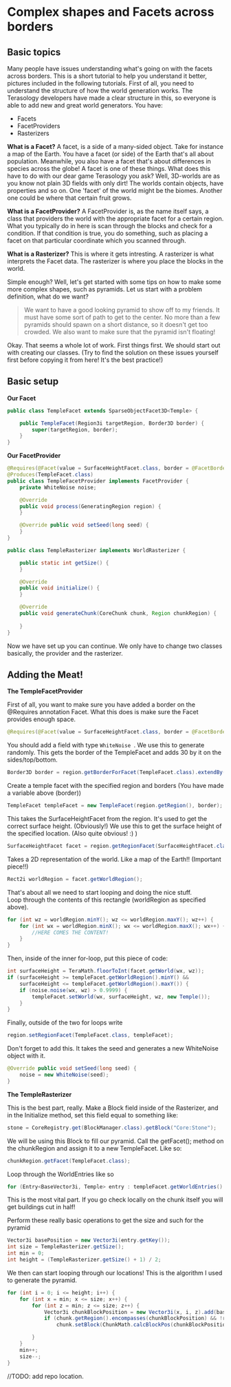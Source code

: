 # Complex shapes and Facets across borders

## **Basic topics**

Many people have issues understanding what's going on with the facets across borders.
This is a short tutorial to help you understand it better, pictures included in the following tutorials.
First of all, you need to understand the structure of how the world generation works. The Terasology developers have made a clear structure in this, so everyone is able to add new and great world generators. You have:

* Facets
* FacetProviders
* Rasterizers


**What is a Facet?**
A facet, is a side of a many-sided object. Take for instance a map of the Earth. You have a facet (or side) of the Earth that's all about population. Meanwhile, you also have a facet that's about differences in species across the globe!
A facet is one of these things. What does this have to do with our dear game Terasology you ask? Well, 3D-worlds are as you know not plain 3D fields with only dirt! The worlds contain objects, have properties and so on. One 'facet' of the world might be the biomes. Another one could be where that certain fruit grows.

**What is a FacetProvider?**
A FacetProvider is, as the name itself says, a class that providers the world with the appropriate facet for a certain region. What you typically do in here is scan through the blocks and check for a condition. If that condition is true, you do something, such as placing a facet on that particular coordinate which you scanned through.

**What is a Rasterizer?**
This is where it gets intresting. A rasterizer is what interprets the Facet data. The rasterizer is where you place the blocks in the world.

Simple enough? Well, let's get started with some tips on how to make some more complex shapes, such as pyramids.
Let us start with a problem definition, what do we want?
> We want to have a good looking pyramid to show off to my friends. It must have some sort of path to get to the center. No more than a few pyramids should spawn on a short distance, so it doesn't get too crowded. We also want to make sure that the pyramid isn't floating!





Okay. That seems a whole lot of work. First things first.
We should start out with creating our classes. (Try to find the solution on these issues yourself first before copying it from here! It's the best practice!)

## **Basic setup**

**Our Facet**
```java
public class TempleFacet extends SparseObjectFacet3D<Temple> {

    public TempleFacet(Region3i targetRegion, Border3D border) {
        super(targetRegion, border);
    }
}
```



**Our FacetProvider**
```java
@Requires(@Facet(value = SurfaceHeightFacet.class, border = @FacetBorder(sides = 28, bottom = 28, top = 28)))
@Produces(TempleFacet.class)
public class TempleFacetProvider implements FacetProvider {
    private WhiteNoise noise;

    @Override
    public void process(GeneratingRegion region) {
    }

    @Override public void setSeed(long seed) {
    }
}
```

```java
public class TempleRasterizer implements WorldRasterizer {

    public static int getSize() {
    }

    @Override
    public void initialize() {
    }

    @Override
    public void generateChunk(CoreChunk chunk, Region chunkRegion) {
        
    }
}

```





Now we have set up you can continue.
We only have to change two classes basically, the provider and the rasterizer.

## **Adding the Meat!**
**The TempleFacetProvider**




First of all, you want to make sure you have added a border on the @Requires annotation Facet. What this does is make sure the Facet provides enough space.
```java
@Requires(@Facet(value = SurfaceHeightFacet.class, border = @FacetBorder(sides = 28, bottom = 28, top = 28)))
```
You should add a field with type `WhiteNoise `. We use this to generate randomly.
This gets the border of the TempleFacet and adds 30 by it on the sides/top/bottom.
```java
Border3D border = region.getBorderForFacet(TempleFacet.class).extendBy(30, 30, 30);
```
Create a temple facet with the specified region and borders (You have made a variable above (border))
```java
TempleFacet templeFacet = new TempleFacet(region.getRegion(), border);
```
This takes the SurfaceHeightFacet from the region. It's used to get the correct surface height. (Obviously!)
We use this to get the surface height of the specified location. (Also quite obvious! :) )
```java    
SurfaceHeightFacet facet = region.getRegionFacet(SurfaceHeightFacet.class);
```
Takes a 2D representation of the world. Like a map of the Earth!! (Important piece!!)
```java
Rect2i worldRegion = facet.getWorldRegion();
```
That's about all we need to start looping and doing the nice stuff.  
Loop through the contents of this rectangle (worldRegion as specified above).
```java  
for (int wz = worldRegion.minY(); wz <= worldRegion.maxY(); wz++) {
    for (int wx = worldRegion.minX(); wx <= worldRegion.maxX(); wx++) {
        //HERE COMES THE CONTENT!
    }
}
```
Then, inside of the inner for-loop, put this piece of code:
```java         
int surfaceHeight = TeraMath.floorToInt(facet.getWorld(wx, wz));
if (surfaceHeight >= templeFacet.getWorldRegion().minY() &&
    surfaceHeight <= templeFacet.getWorldRegion().maxY()) {
    if (noise.noise(wx, wz) > 0.9999) {
        templeFacet.setWorld(wx, surfaceHeight, wz, new Temple());
    }
}
```
Finally, outside of the two for loops write 
```java 
region.setRegionFacet(TempleFacet.class, templeFacet); 
```
Don't forget to add this. It takes the seed and generates a new WhiteNoise object with it.
```java
@Override public void setSeed(long seed) {
    noise = new WhiteNoise(seed);
}
```

**The TempleRasterizer**

This is the best part, really. Make a Block field inside of the Rasterizer, and in the Initialize method, set this field equal to something like:
```java
stone = CoreRegistry.get(BlockManager.class).getBlock("Core:Stone");
```
We will be using this Block to fill our pyramid.
Call the getFacet(); method on the chunkRegion and assign it to a new TempleFacet. Like so:
```java
chunkRegion.getFacet(TempleFacet.class);
```
Loop through the WorldEntries like so
```java
for (Entry<BaseVector3i, Temple> entry : templeFacet.getWorldEntries().entrySet()) {
```
This is the most vital part. If you go check locally on the chunk itself you will get buildings cut in half!

Perform these really basic operations to get the size and such for the pyramid
```java
Vector3i basePosition = new Vector3i(entry.getKey());
int size = TempleRasterizer.getSize();
int min = 0;
int height = (TempleRasterizer.getSize() + 1) / 2;
```
We then can start looping through our locations! This is the algorithm I used to generate the pyramid.

```java   
for (int i = 0; i <= height; i++) {
    for (int x = min; x <= size; x++) {
        for (int z = min; z <= size; z++) {
            Vector3i chunkBlockPosition = new Vector3i(x, i, z).add(basePosition);
            if (chunk.getRegion().encompasses(chunkBlockPosition) && !region3i1.encompasses(chunkBlockPosition) &&     !region3i2.encompasses(chunkBlockPosition))
                chunk.setBlock(ChunkMath.calcBlockPos(chunkBlockPosition), stone);

        }
    }
    min++;
    size--;
}
```

//TODO: add repo location.